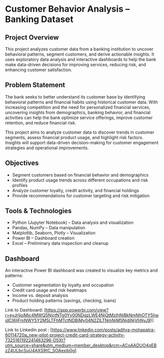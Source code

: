 # Customer Behavior Analysis – Banking Dataset

## Project Overview
This project analyzes customer data from a banking institution to uncover behavioral patterns, segment customers, and derive actionable insights. It uses exploratory data analysis and interactive dashboards to help the bank make data-driven decisions for improving services, reducing risk, and enhancing customer satisfaction.

## Problem Statement
The bank seeks to better understand its customer base by identifying behavioral patterns and financial habits using historical customer data. With increasing competition and the need for personalized financial services, uncovering insights from demographics, banking behavior, and financial activities can help the bank optimize service offerings, improve customer retention, and reduce financial risk.

This project aims to analyze customer data to discover trends in customer segments, assess financial product usage, and highlight risk factors. Insights will support data-driven decision-making for customer engagement strategies and operational improvements.

## Objectives
- Segment customers based on financial behavior and demographics
- Identify product usage trends across different occupations and risk profiles
- Analyze customer loyalty, credit activity, and financial holdings
- Provide recommendations for customer targeting and risk mitigation

## Tools & Technologies
- Python (Jupyter Notebook) – Data analysis and visualization
- Pandas, NumPy – Data manipulation
- Matplotlib, Seaborn, Plotly – Visualization
- Power BI – Dashboard creation
- Excel – Preliminary data inspection and cleanup

## Dashboard
An interactive Power BI dashboard was created to visualize key metrics and patterns:
- Customer segmentation by loyalty and occupation
- Credit card usage and risk heatmaps
- Income vs. deposit analysis
- Product holding patterns (savings, checking, loans)

Link to Dashboard: [https://app.powerbi.com/view?r=eyJrIjoiMjc4MWQ5NjctNTg0Yy00NDgzLWE4NjQtMzlhNjBkNmNhOTY5IiwidCI6IjFmNWY5Y2M5LTFhMTctNDBiMy04N2ZlLTNmNjM5NjdiNjVhNyJ9)]

Link to Linkedin post : [https://www.linkedin.com/posts/aditya-mohapatra-60114720a_new-pilot-project-credit-card-strategy-activity-7325161192241463296-D5Xt?utm_source=share&utm_medium=member_desktop&rcm=ACoAADUO4qEBzZ4ULbcSuU4AXS9tC_SOAexib0g]
